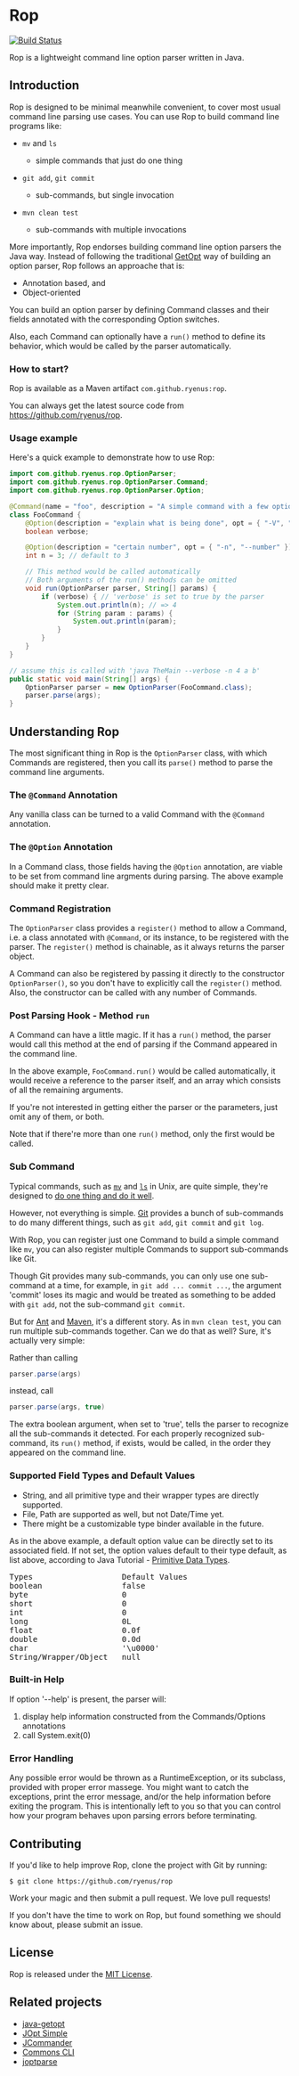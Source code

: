 # Rop

[![Build Status](https://travis-ci.org/ryenus/rop.png?branch=master)](https://travis-ci.org/ryenus/rop)

Rop is a lightweight command line option parser written in Java.

## Introduction

Rop is designed to be minimal meanwhile convenient, to cover most usual command line parsing use cases. You can use Rop to build command line programs like:

* `mv` and `ls`

    - simple commands that just do one thing

* `git add`, `git commit`

    - sub-commands, but single invocation

* `mvn clean test`

    - sub-commands with multiple invocations

More importantly, Rop endorses building command line option parsers the Java way. Instead of following the traditional [GetOpt](http://en.wikipedia.org/wiki/Getopt) way of building an option parser, Rop follows an approache that is:

* Annotation based, and
* Object-oriented

You can build an option parser by defining Command classes and their fields annotated with the corresponding Option switches.

Also, each Command can optionally have a `run()` method to define its behavior, which would be called by the parser automatically.

### How to start?

Rop is available as a Maven artifact `com.github.ryenus:rop`.

You can always get the latest source code from https://github.com/ryenus/rop.

### Usage example

Here's a quick example to demonstrate how to use Rop:

```java
import com.github.ryenus.rop.OptionParser;
import com.github.ryenus.rop.OptionParser.Command;
import com.github.ryenus.rop.OptionParser.Option;

@Command(name = "foo", description = "A simple command with a few options.")
class FooCommand {
	@Option(description = "explain what is being done", opt = { "-V", "--verbose" })
	boolean verbose;

	@Option(description = "certain number", opt = { "-n", "--number" })
	int n = 3; // default to 3

	// This method would be called automatically
	// Both arguments of the run() methods can be omitted
	void run(OptionParser parser, String[] params) {
		if (verbose) { // 'verbose' is set to true by the parser
			System.out.println(n); // => 4
			for (String param : params) {
				System.out.println(param);
			}
		}
	}
}

// assume this is called with 'java TheMain --verbose -n 4 a b'
public static void main(String[] args) {
	OptionParser parser = new OptionParser(FooCommand.class);
	parser.parse(args);
}
```

## Understanding Rop

The most significant thing in Rop is the `OptionParser` class, with which Commands are registered, then you call its `parse()` method to parse the command line arguments.

### The `@Command` Annotation

Any vanilla class can be turned to a valid Command with the `@Command` annotation.

### The `@Option` Annotation

In a Command class, those fields having the `@Option` annotation, are viable to be set from command line argments during parsing. The above example should make it pretty clear.

### Command Registration

The `OptionParser` class provides a `register()` method to allow a Command, i.e. a class annotated with `@Command`, or its instance, to be registered with the parser. The `register()` method is chainable, as it always returns the parser object.

A Command can also be registered by passing it directly to the constructor `OptionParser()`, so you don't have to explicitly call the `register()` method. Also, the constructor can be called with any number of Commands.

### Post Parsing Hook - Method `run`

A Command can have a little magic. If it has a `run()` method, the parser would call this method at the end of parsing if the Command appeared in the command line.

In the above example,  `FooCommand.run()` would be called automatically, it would receive a reference to the parser itself, and an array which consists of all the remaining arguments.

If you're not interested in getting either the parser or the parameters, just omit any of them, or both.

Note that if there're more than one `run()` method, only the first would be called.

### Sub Command

Typical commands, such as [`mv`](http://en.wikipedia.org/wiki/Mv) and [`ls`](http://en.wikipedia.org/wiki/Ls) in Unix, are quite simple, they're designed to [do one thing and do it well](http://en.wikipedia.org/wiki/Unix_philosophy).

However, not everything is simple. [Git](http://git-scm.com/) provides a bunch of sub-commands to do many different things, such as `git add`, `git commit` and `git log`.

With Rop, you can register just one Command to build a simple command like `mv`, you can also register multiple Commands to support sub-commands like Git.

Though Git provides many sub-commands, you can only use one sub-command at a time, for example, in `git add ... commit ...`, the argument 'commit' loses its magic and would be treated as something to be added with `git add`, not the sub-command `git commit`.

But for [Ant](http://ant.apache.org/) and [Maven](http://maven.apache.org/), it's a different story. As in `mvn clean test`, you can run multiple sub-commands together. Can we do that as well? Sure, it's actually very simple:

Rather than calling

```java
parser.parse(args)
```

instead, call

```java
parser.parse(args, true)
```

The extra boolean argument, when set to 'true', tells the parser to recognize all the sub-commands it detected. For each properly recognized sub-command, its `run()` method, if exists, would be called, in the order they appeared on the command line.

### Supported Field Types and Default Values

* String, and all primitive type and their wrapper types are directly supported.
* File, Path are supported as well, but not Date/Time yet.
* There might be a customizable type binder available in the future.

As in the above example, a default option value can be directly set to its associated field. If not set, the option values default to their type default, as list above, according to Java Tutorial - [Primitive Data Types](http://docs.oracle.com/javase/tutorial/java/nutsandbolts/datatypes.html).

<pre>
Types                   Default Values
boolean                 false
byte                    0
short                   0
int                     0
long                    0L
float                   0.0f
double                  0.0d
char                    '\u0000'
String/Wrapper/Object   null
</pre>

### Built-in Help

If option '--help' is present, the parser will:

1. display help information constructed from the Commands/Options annotations
2. call System.exit(0)

### Error Handling

Any possible error would be thrown as a RuntimeException, or its subclass, provided with proper error massege. You might want to catch the exceptions, print the error message, and/or the help information before exiting the program. This is intentionally left to you so that you can control how your program behaves upon parsing errors before terminating.

## Contributing

If you'd like to help improve Rop, clone the project with Git by running:

    $ git clone https://github.com/ryenus/rop

Work your magic and then submit a pull request. We love pull requests!

If you don't have the time to work on Rop, but found something we should know about, please submit an issue.

## License

Rop is released under the [MIT License](http://www.opensource.org/licenses/MIT).

## Related projects

* [java-getopt](https://github.com/arenn/java-getopt)
* [JOpt Simple](http://pholser.github.com/jopt-simple)
* [JCommander](https://github.com/cbeust/jcommander)
* [Commons CLI](http://commons.apache.org/proper/commons-cli/)
* [joptparse](https://code.google.com/p/joptparse)

